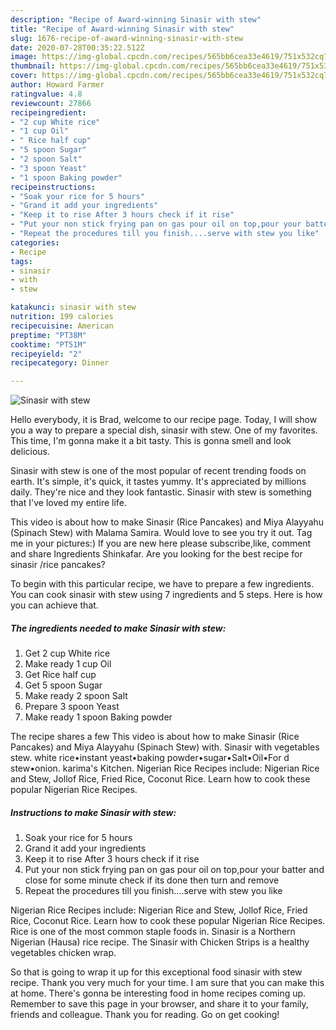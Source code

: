 ```yaml
---
description: "Recipe of Award-winning Sinasir with stew"
title: "Recipe of Award-winning Sinasir with stew"
slug: 1676-recipe-of-award-winning-sinasir-with-stew
date: 2020-07-28T00:35:22.512Z
image: https://img-global.cpcdn.com/recipes/565bb6cea33e4619/751x532cq70/sinasir-with-stew-recipe-main-photo.jpg
thumbnail: https://img-global.cpcdn.com/recipes/565bb6cea33e4619/751x532cq70/sinasir-with-stew-recipe-main-photo.jpg
cover: https://img-global.cpcdn.com/recipes/565bb6cea33e4619/751x532cq70/sinasir-with-stew-recipe-main-photo.jpg
author: Howard Farmer
ratingvalue: 4.8
reviewcount: 27866
recipeingredient:
- "2 cup White rice"
- "1 cup Oil"
- " Rice half cup"
- "5 spoon Sugar"
- "2 spoon Salt"
- "3 spoon Yeast"
- "1 spoon Baking powder"
recipeinstructions:
- "Soak your rice for 5 hours"
- "Grand it add your ingredients"
- "Keep it to rise After 3 hours check if it rise"
- "Put your non stick frying pan on gas pour oil on top,pour your batter and close for some minute check if its done then turn and remove"
- "Repeat the procedures till you finish....serve with stew you like"
categories:
- Recipe
tags:
- sinasir
- with
- stew

katakunci: sinasir with stew 
nutrition: 199 calories
recipecuisine: American
preptime: "PT38M"
cooktime: "PT51M"
recipeyield: "2"
recipecategory: Dinner

---
```



![Sinasir with stew](https://img-global.cpcdn.com/recipes/565bb6cea33e4619/751x532cq70/sinasir-with-stew-recipe-main-photo.jpg)

Hello everybody, it is Brad, welcome to our recipe page. Today, I will show you a way to prepare a special dish, sinasir with stew. One of my favorites. This time, I'm gonna make it a bit tasty. This is gonna smell and look delicious.

Sinasir with stew is one of the most popular of recent trending foods on earth. It's simple, it's quick, it tastes yummy. It's appreciated by millions daily. They're nice and they look fantastic. Sinasir with stew is something that I've loved my entire life.

This video is about how to make Sinasir (Rice Pancakes) and Miya Alayyahu (Spinach Stew) with Malama Samira. Would love to see you try it out. Tag me in your pictures:) If you are new here please subscribe,like, comment and share Ingredients Shinkafar. Are you looking for the best recipe for sinasir /rice pancakes?


To begin with this particular recipe, we have to prepare a few ingredients. You can cook sinasir with stew using 7 ingredients and 5 steps. Here is how you can achieve that.

<!--inarticleads1-->

##### The ingredients needed to make Sinasir with stew:

1. Get 2 cup White rice
1. Make ready 1 cup Oil
1. Get  Rice half cup
1. Get 5 spoon Sugar
1. Make ready 2 spoon Salt
1. Prepare 3 spoon Yeast
1. Make ready 1 spoon Baking powder


The recipe shares a few This video is about how to make Sinasir (Rice Pancakes) and Miya Alayyahu (Spinach Stew) with. Sinasir with vegetables stew. white rice•instant yeast•baking powder•sugar•Salt•Oil•For d stew•onion. karima&#39;s Kitchen. Nigerian Rice Recipes include: Nigerian Rice and Stew, Jollof Rice, Fried Rice, Coconut Rice. Learn how to cook these popular Nigerian Rice Recipes. 

<!--inarticleads2-->

##### Instructions to make Sinasir with stew:

1. Soak your rice for 5 hours
1. Grand it add your ingredients
1. Keep it to rise After 3 hours check if it rise
1. Put your non stick frying pan on gas pour oil on top,pour your batter and close for some minute check if its done then turn and remove
1. Repeat the procedures till you finish....serve with stew you like


Nigerian Rice Recipes include: Nigerian Rice and Stew, Jollof Rice, Fried Rice, Coconut Rice. Learn how to cook these popular Nigerian Rice Recipes. Rice is one of the most common staple foods in. Sinasir is a Northern Nigerian (Hausa) rice recipe. The Sinasir with Chicken Strips is a healthy vegetables chicken wrap. 

So that is going to wrap it up for this exceptional food sinasir with stew recipe. Thank you very much for your time. I am sure that you can make this at home. There's gonna be interesting food in home recipes coming up. Remember to save this page in your browser, and share it to your family, friends and colleague. Thank you for reading. Go on get cooking!
